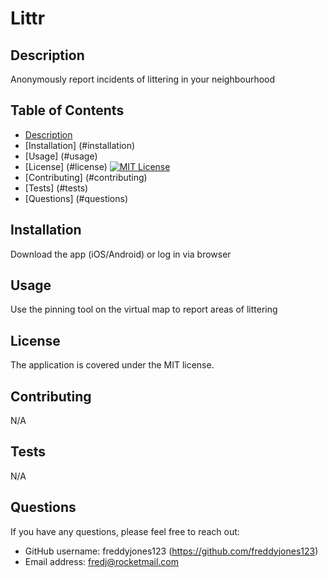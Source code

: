 
# Littr

## Description

Anonymously report incidents of littering in your neighbourhood

## Table of Contents 

* [Description](#description)
* [Installation] (#installation)
* [Usage] (#usage)
* [License] (#license) [![MIT License](https://img.shields.io/badge/license-MIT-blue.svg)](https://opensource.org/licenses/MIT)
* [Contributing] (#contributing)
* [Tests] (#tests)
* [Questions] (#questions) 


## Installation

Download the app (iOS/Android) or log in via browser

## Usage

Use the pinning tool on the virtual map to report areas of littering

## License

The application is covered under the MIT license.


## Contributing

N/A


## Tests

N/A


## Questions 

If you have any questions, please feel free to reach out:
* GitHub username: freddyjones123 (https://github.com/freddyjones123)  
* Email address: fredj@rocketmail.com

  

